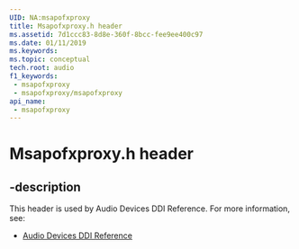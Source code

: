 ```yaml
---
UID: NA:msapofxproxy
title: Msapofxproxy.h header
ms.assetid: 7d1ccc83-8d8e-360f-8bcc-fee9ee400c97
ms.date: 01/11/2019
ms.keywords: 
ms.topic: conceptual
tech.root: audio
f1_keywords:
 - msapofxproxy
 - msapofxproxy/msapofxproxy
api_name:
 - msapofxproxy
---
```


# Msapofxproxy.h header


## -description

This header is used by Audio Devices DDI Reference. For more information, see:

- [Audio Devices DDI Reference](../_audio/index.md)

